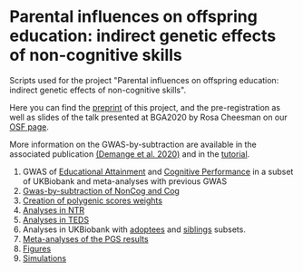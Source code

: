 # Parental influences on offspring education: indirect genetic effects of non-cognitive skills

Scripts used for the project "Parental influences on offspring education: indirect genetic effects of non-cognitive skills". 

Here you can find the [preprint](https://www.biorxiv.org/content/10.1101/2020.09.15.296236v3) of this project, and the pre-registration as well as slides of the talk presented at BGA2020 by Rosa Cheesman on our [OSF page](https://osf.io/mk938/).

More information on the GWAS-by-subtraction are available in the associated publication [(Demange et al. 2020)](https://www.biorxiv.org/content/10.1101/2020.01.14.905794v1) and in the [tutorial](https://rpubs.com/MichelNivard/565885). 


1. GWAS of [Educational Attainment](https://github.com/PerlineDemange/GeneticNurtureNonCog/tree/master/UKB/EA%20GWAS) and [Cognitive Performance](https://github.com/PerlineDemange/GeneticNurtureNonCog/tree/master/UKB/CP%20GWAS) in a subset of UKBiobank and meta-analyses with previous GWAS
2. [Gwas-by-subtraction of NonCog and Cog](https://github.com/PerlineDemange/GeneticNurtureNonCog/tree/master/GwasbySub)
3. [Creation of polygenic scores weights](https://github.com/PerlineDemange/GeneticNurtureNonCog/tree/master/PGS_LDpred)
4. [Analyses in NTR](https://github.com/PerlineDemange/GeneticNurtureNonCog/tree/master/NTR)
5. [Analyses in TEDS](https://github.com/PerlineDemange/GeneticNurtureNonCog/tree/master/TEDS)
6. Analyses in UKBiobank with [adoptees](https://github.com/PerlineDemange/GeneticNurtureNonCog/tree/master/UKB/Adoptees) and [siblings](https://github.com/PerlineDemange/GeneticNurtureNonCog/tree/master/UKB/Siblings) subsets.
7. [Meta-analyses of the PGS results](https://github.com/PerlineDemange/GeneticNurtureNonCog/tree/master/Meta-analysis) 
8. [Figures](https://github.com/PerlineDemange/GeneticNurtureNonCog/tree/master/Figures)
9. [Simulations](https://github.com/PerlineDemange/GeneticNurtureNonCog/tree/master/Simulation)
